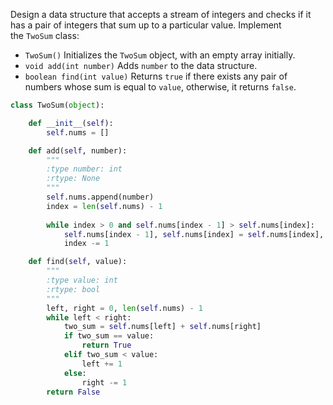 Design a data structure that accepts a stream of integers and checks if it has a pair of integers that sum up to a particular value.
Implement the `TwoSum` class:
- `TwoSum()` Initializes the `TwoSum` object, with an empty array initially.
- `void add(int number)` Adds `number` to the data structure.
- `boolean find(int value)` Returns `true` if there exists any pair of numbers whose sum is equal to `value`, otherwise, it returns `false`.
```python
class TwoSum(object):

    def __init__(self):
        self.nums = []

    def add(self, number):
        """
        :type number: int
        :rtype: None
        """
        self.nums.append(number)
        index = len(self.nums) - 1
        
        while index > 0 and self.nums[index - 1] > self.nums[index]:
            self.nums[index - 1], self.nums[index] = self.nums[index], self.nums[index - 1]
            index -= 1

    def find(self, value):
        """
        :type value: int
        :rtype: bool
        """
        left, right = 0, len(self.nums) - 1
        while left < right:
            two_sum = self.nums[left] + self.nums[right] 
            if two_sum == value:
                return True
            elif two_sum < value:
                left += 1
            else:
                right -= 1
        return False
```
